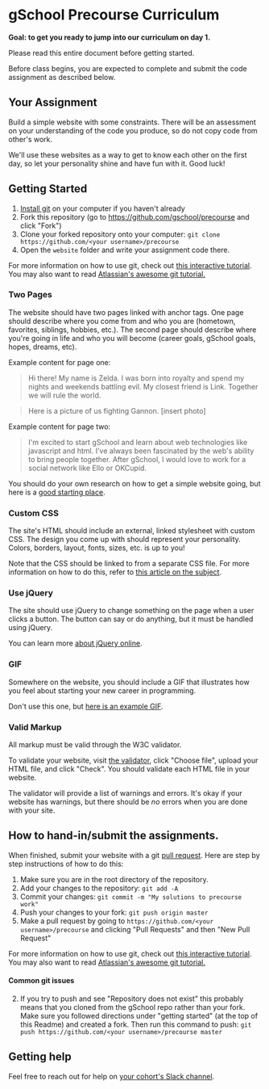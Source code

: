 # gSchool Precourse Curriculum

__Goal: to get you ready to jump into our curriculum on day 1.__

Please read this entire document before getting started.

Before class begins, you are expected to complete and submit the code assignment as described below.

## Your Assignment

Build a simple website with some constraints. There will be an assessment on your understanding of the code you produce, so do not copy code from other's work.

We'll use these websites as a way to get to know each other on the first day, so let your personality shine and have fun with it. Good luck!

## Getting Started

1. [Install git](https://help.github.com/articles/set-up-git) on your computer
if you haven't already
1. Fork this repository (go to https://github.com/gschool/precourse and click "Fork")
1. Clone your forked repository onto your computer: `git clone https://github.com/<your username>/precourse`
1. Open the `website` folder and write your assignment code there.

For more information on how to use git, check out [this interactive tutorial](https://try.github.io/levels/1/challenges/1). You may also want to read [Atlassian's awesome git tutorial.](https://www.atlassian.com/git/tutorials/setting-up-a-repository/git-init)

### Two Pages
The website should have two pages linked with anchor tags. One page should describe where you come from and who you are (hometown, favorites, siblings, hobbies, etc.). The second page should describe where you're going in life and who you will become (career goals, gSchool goals, hopes, dreams, etc).

Example content for page one:

> Hi there! My name is Zelda. I was born into royalty and spend my nights and weekends battling evil. My closest friend is Link. Together we will rule the world.

> Here is a picture of us fighting Gannon. [insert photo]

Example content for page two:

> I'm excited to start gSchool and learn about web technologies like javascript and html. I've always been fascinated by the web's ability to bring people together. After gSchool, I would love to work for a social network like Ello or OKCupid.

You should do your own research on how to get a simple website going, but here is a [good starting place](http://learn.shayhowe.com/html-css/building-your-first-web-page/).

### Custom CSS
The site's HTML should include an external, linked stylesheet with custom CSS. The design you come up with should represent your personality. Colors, borders, layout, fonts, sizes, etc. is up to you!

Note that the CSS should be linked to from a separate CSS file. For more information on how to do this, refer to [this article on the subject](http://matthewjamestaylor.com/blog/adding-css-to-html-with-link-embed-inline-and-import).

### Use jQuery
The site should use jQuery to change something on the page when a user clicks a button. The button can say or do anything, but it must be handled using jQuery.

You can learn more [about jQuery online](http://try.jquery.com/).

### GIF
Somewhere on the website, you should include a GIF that illustrates how you feel about starting your new career in programming.

Don't use this one, but [here is an example GIF](http://hellometa.com/slides/refresh/img/eco.gif).

### Valid Markup
All markup must be valid through the W3C validator.

To validate your website, visit [the validator](http://validator.w3.org/#validate_by_upload), click "Choose file", upload your HTML file, and click "Check". You should validate each HTML file in your website.

The validator will provide a list of warnings and errors. It's okay if your website has warnings, but there should be *no* errors when you are done with your site.

## How to hand-in/submit the assignments.
When finished, submit your website with a git [pull request](https://help.github.com/articles/using-pull-requests). Here are step by step instructions of how to do this:

1. Make sure you are in the root directory of the repository.
1. Add your changes to the repository: `git add -A`
1. Commit your changes: `git commit -m "My solutions to precourse work"`
1. Push your changes to your fork: `git push origin master`
1. Make a pull request by going to `https://github.com/<your username>/precourse` and clicking "Pull Requests" and then "New Pull Request"

For more information on how to use git, check out [this interactive tutorial](https://try.github.io/levels/1/challenges/1). You may also want to read [Atlassian's awesome git tutorial.](https://www.atlassian.com/git/tutorials/setting-up-a-repository/git-init)

#### Common git issues

2. If you try to push and see "Repository does not exist" this probably means that you cloned from the gSchool repo rather than your fork. Make sure you followed directions under "getting started" (at the top of this Readme) and created a fork. Then run this command to push: `git push https://github.com/<your username>/precourse master`

## Getting help
Feel free to reach out for help on [your cohort's Slack channel](https://gschool.slack.com/messages/g8_boulder/).
